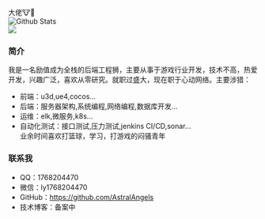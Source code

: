 大佬:cow::beer:   
![Github Stats](https://github-readme-stats.vercel.app/api?username=AstralAngels&show_icons=true)   
<a title="Hits" target="_blank" href="https://github.com/AstralAngels/hits"><img src="https://hits.b3log.org/AstralAngels/hits.svg"></a>

### 简介   
我是一名励值成为全栈的后端工程狮，主要从事于游戏行业开发，技术不高，热爱开发，兴趣广泛，喜欢从零研究。就职过盛大，现在职于心动网络。主要涉猎：    
- 前端：u3d,ue4,cocos...   
- 后端：服务器架构,系统编程,网络编程,数据库开发...  
- 运维：elk,微服务,k8s...   
- 自动化测试：接口测试,压力测试,jenkins CI/CD,sonar...   
业余时间喜欢打篮球，学习，打游戏的闷骚青年


### 联系我
* QQ：1768204470
* 微信：ly1768204470
* GitHub：https://github.com/AstralAngels
* 技术博客：备案中

